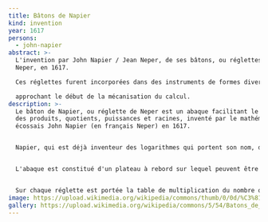 ```yaml
---
title: Bâtons de Napier
kind: invention
year: 1617
persons:
  - john-napier
abstract: >-
  L'invention par John Napier / Jean Neper, de ses bâtons, ou réglettes de
  Neper, en 1617. 

  Ces réglettes furent incorporées dans des instruments de formes diverses, parfois

  approchant le début de la mécanisation du calcul.
description: >-
  Le bâton de Napier, ou réglette de Neper est un abaque facilitant le calcul
  des produits, quotients, puissances et racines, inventé par le mathématicien
  écossais John Napier (en français Neper) en 1617.


  Napier, qui est déjà inventeur des logarithmes qui portent son nom, décrit sa nouvelle invention dans son ouvrage Rhabdologie (du Grec ραβδoς, règle, et λóγoς, étude). Comme pour les logarithmes, son procédé est basé sur la transformation de puissances en produits et de racines en divisions.


  L'abaque est constitué d'un plateau à rebord sur lequel peuvent être placées des réglettes gravées. Le bord gauche du plateau est gravé lui aussi, divisé en neuf cases numérotées de 1 à 9. Les dix types de réglettes, qui ont donné leur nom à l'ensemble du dispositif, étaient originellement en os, d'où le nom anglais de Napier's bones. Elles sont divisées en neuf cases. La case supérieure porte un nombre de 0 à 9. Les huit autres cases sont divisées en deux par un trait diagonal.


  Sur chaque réglette est portée la table de multiplication du nombre qui apparaît sur la case supérieure. Ainsi sur la réglette qui débute par le 7, les cases suivantes contiendront 14, 21, 28… jusqu'à 63. Ce sont des nombres à deux chiffres, on fait figurer le chiffre des dizaines et celui des unités de part et d'autre du trait diagonal (voir illustration ci-contre).
image: https://upload.wikimedia.org/wikipedia/commons/thumb/0/0d/%C3%81bacos_neperianos_%28M.A.N._Madrid%29_03.jpg/1280px-%C3%81bacos_neperianos_%28M.A.N._Madrid%29_03.jpg
gallery: https://upload.wikimedia.org/wikipedia/commons/5/54/Batons_de_Napier.png
---
```

